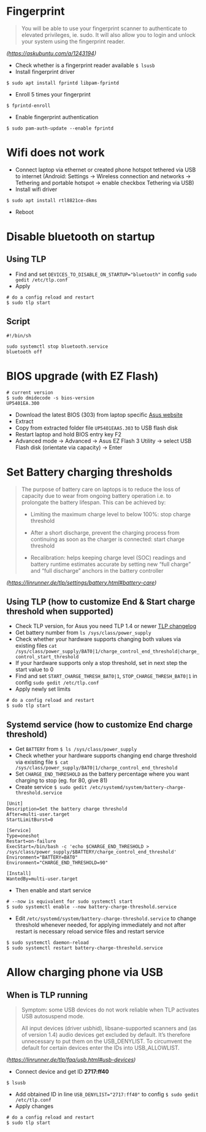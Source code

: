 # Fingerprint

> You will be able to use your fingerprint scanner to authenticate to elevated privileges, ie. sudo. It will also allow you to login and unlock your system using the fingerprint reader.

*(https://askubuntu.com/a/1243194)*

- Check whether is a fingerprint reader available `$ lsusb`
- Install fingerprint driver
```
$ sudo apt install fprintd libpam-fprintd
```
- Enroll 5 times your fingerprint
```
$ fprintd-enroll
```
- Enable fingerprint authentication
```
$ sudo pam-auth-update --enable fprintd
```

# Wifi does not work

- Connect laptop via ethernet or created phone hotspot tethered via USB to internet (Android: Settings -> Wireless connection and networks -> Tethering and portable hotspot -> enable checkbox Tethering via USB)
- Install wifi driver
```
$ sudo apt install rtl8821ce-dkms
```
- Reboot

# Disable bluetooth on startup

## Using TLP

- Find and set `DEVICES_TO_DISABLE_ON_STARTUP="bluetooth"` in config `sudo gedit /etc/tlp.conf`
- Apply

```
# do a config reload and restart
$ sudo tlp start
```

## Script

```
#!/bin/sh

sudo systemctl stop bluetooth.service
bluetooth off
```

# BIOS upgrade (with EZ Flash)

```
# current version
$ sudo dmidecode -s bios-version
UP5401EA.300
```

- Download the latest BIOS (303) from laptop specific [Asus website](https://www.asus.com/laptops/for-home/zenbook/zenbook-14-flip-oled-up5401-11th-gen-intel/helpdesk_bios/?model2Name=Zenbook-14-Flip-OLED-UP5401-11th-Gen-Intel)
- Extract
- Copy from extracted folder file `UP5401EAAS.303` to USB flash disk
- Restart laptop and hold BIOS entry key F2
- Advanced mode -> Advanced -> Asus EZ Flash 3 Utility -> select USB Flash disk (orientate via capacity) -> Enter

# Set Battery charging thresholds

> The purpose of battery care on laptops is to reduce the loss of capacity due to wear from ongoing battery operation i.e. to prolongate the battery lifespan. This can be achieved by:
>
> - Limiting the maximum charge level to below 100%: stop charge threshold
>
> - After a short discharge, prevent the charging process from continuing as soon as the charger is connected: start charge threshold
>
> - Recalibration: helps keeping charge level (SOC) readings and battery runtime estimates accurate by setting new “full charge” and “full discharge” anchors in the battery controller

*(https://linrunner.de/tlp/settings/battery.html#battery-care)*

## Using TLP (how to customize End & Start charge threshold when supported)

- Check TLP version, for Asus you need TLP 1.4 or newer [TLP changelog](https://github.com/linrunner/TLP/blob/main/changelog#L70)
- Get battery number from `ls /sys/class/power_supply`
- Check whether your hardware supports changing both values via existing files `cat /sys/class/power_supply/BAT0|1/charge_control_end_threshold|charge_control_start_threshold`
- If your hardware supports only a stop threshold, set in next step the start value to 0
- Find and set `START_CHARGE_THRESH_BAT0|1`, `STOP_CHARGE_THRESH_BAT0|1` in config `sudo gedit /etc/tlp.conf`
- Apply newly set limits

```
# do a config reload and restart
$ sudo tlp start
```

## Systemd service (how to customize End charge threshold)

- Get `BATTERY` from `$ ls /sys/class/power_supply`
- Check whether your hardware supports changing end charge threshold via existing file `$ cat /sys/class/power_supply/BAT0|1/charge_control_end_threshold`
- Set `CHARGE_END_THRESHOLD` as the battery percentage where you want charging to stop (eg. for 80, give 81)
- Create service `$ sudo gedit /etc/systemd/system/battery-charge-threshold.service`

```
[Unit]
Description=Set the battery charge threshold
After=multi-user.target
StartLimitBurst=0

[Service]
Type=oneshot
Restart=on-failure
ExecStart=/bin/bash -c 'echo $CHARGE_END_THRESHOLD > /sys/class/power_supply/$BATTERY/charge_control_end_threshold'
Environment="BATTERY=BAT0"
Environment="CHARGE_END_THRESHOLD=90"

[Install]
WantedBy=multi-user.target
```

- Then enable and start service

```
# --now is equivalent for sudo systemctl start
$ sudo systemctl enable --now battery-charge-threshold.service
```

- Edit `/etc/systemd/system/battery-charge-threshold.service` to change threshold whenever needed, for applying immediately and not after restart is necessary reload service files and restart service

```
$ sudo systemctl daemon-reload
$ sudo systemctl restart battery-charge-threshold.service
```

# Allow charging phone via USB

## When is TLP running

> Symptom: some USB devices do not work reliable when TLP activates USB autosuspend mode.
>
> All input devices (driver usbhid), libsane-supported scanners and (as of version 1.4) audio devices get excluded by default. It’s therefore unnecessary to put them on the USB_DENYLIST. To circumvent the default for certain devices enter the IDs into USB_ALLOWLIST.

*(https://linrunner.de/tlp/faq/usb.html#usb-devices)*

- Connect device and get ID **2717:ff40**
```
$ lsusb
```
- Add obtained ID in line `USB_DENYLIST="2717:ff40"` to config `$ sudo gedit /etc/tlp.conf`
- Apply changes

```
# do a config reload and restart
$ sudo tlp start
```
